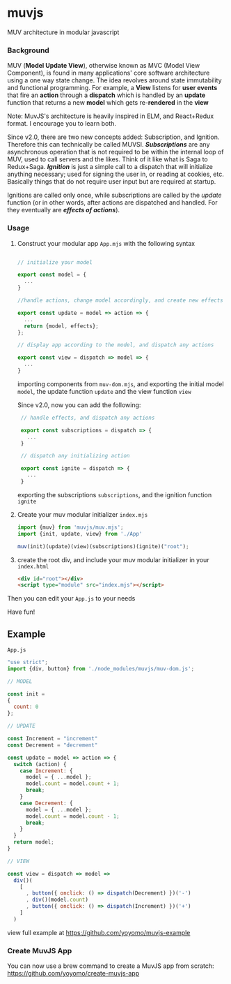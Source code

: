 # muvjs
MUV architecture in modular javascript

### Background
MUV (**Model Update View**), otherwise known as MVC (Model View Component), is found in many applications' core software architecture using a one way state change. The idea revolves around state immutability and functional programming. For example, a **View** listens for **user events** that fire an **action** through a **dispatch** which is handled by an **update** function that returns a new **model** which gets re-**rendered** in the **view**

Note: MuvJS's architecture is heavily inspired in ELM, and React+Redux format. I encourage you to learn both. 

Since v2.0, there are two new concepts added: Subscription, and Ignition. Therefore this can technically be called MUVSI. ***Subscriptions*** are any asynchronous operation that is not required to be within the internal loop of MUV, used to call servers and the likes. Think of it like what is Saga to Redux+Saga. ***Ignition*** is just a simple call to a dispatch that will initialize anything necessary; used for signing the user in, or reading at cookies, etc. Basically things that do not require user input but are required at startup.

Ignitions are called only once, while subscriptions are called by the *update* function (or in other words, after actions are dispatched and handled. For they eventually are ***effects of actions***).

### Usage
1. Construct your modular app `App.mjs` with the following syntax
    ```js
    
    // initialize your model
    
    export const model = {
      ...
    }
    
    //handle actions, change model accordingly, and create new effects
    
    export const update = model => action => {
      ...
      return {model, effects};
    };
    
    // display app according to the model, and dispatch any actions
    
    export const view = dispatch => model => {
      ...
    }
    
    
    ```
    importing components from `muv-dom.mjs`,
     and exporting the initial model `model`,
      the update function `update`
       and the view function `view`


     Since v2.0, now you can add the following:
     ```js
      // handle effects, and dispatch any actions

      export const subscriptions = dispatch => {
        ...
      }

      // dispatch any initializing action

      export const ignite = dispatch => {
        ...
      }
     ```
     exporting the subscriptions `subscriptions`,
       and the ignition function `ignite`

2. Create your muv modular initializer `index.mjs` 
    ```js
    import {muv} from 'muvjs/muv.mjs';
    import {init, update, view} from './App'
    
    muv(init)(update)(view)(subscriptions)(ignite)("root");
    ```
3. create the root div, and include your muv modular initializer in your `index.html`
    ```html
    <div id="root"></div>
    <script type="module" src="index.mjs"></script>
    ```

Then you can edit your `App.js` to your needs

Have fun!

## Example

`App.js`
```js
"use strict";
import {div, button} from './node_modules/muvjs/muv-dom.js';

// MODEL

const init =
{
  count: 0
};

// UPDATE

const Increment = "increment"
const Decrement = "decrement"

const update = model => action => {
  switch (action) {
    case Increment: {
      model = { ...model };
      model.count = model.count + 1;
      break;
    }
    case Decrement: {
      model = { ...model };
      model.count = model.count - 1;
      break;
    }
  }
  return model;
}

// VIEW 

const view = dispatch => model => 
  div()(
    [
      , button({ onclick: () => dispatch(Decrement) })('-')
      , div()(model.count)
      , button({ onclick: () => dispatch(Increment) })('+')
    ]
  )
```

view full example at https://github.com/yoyomo/muvjs-example

### Create MuvJS App
You can now use a brew command to create a MuvJS app from scratch: 
https://github.com/yoyomo/create-muvjs-app